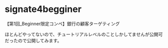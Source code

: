 # signate4begginer
【第1回_Beginner限定コンペ】銀行の顧客ターゲティング

ほとんどやってないので、チュートリアルレベルのことしかしてませんが公開可だったので公開してみます。